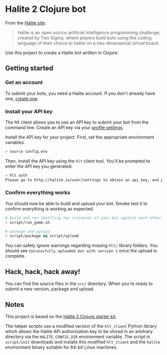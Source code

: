# Halite 2 Clojure bot

From the [Halite site](https://halite.io/):

> Halite is an open source artificial intelligence programming
> challenge, created by Two Sigma, where players build bots using the
> coding language of their choice to battle on a two-dimensional virtual
> board.

Use this project to create a Halite bot written in Clojure.

## Getting started

### Get an account

To submit your bots, you need a Halite account. If you don't already have one, [create one](https://halite.io/).

### Install your API key

The hlt client allows you to use an API key to submit your bot from
the command line. Create an API key via your [profile
settings](https://halite.io/user/settings).

Install the API key for your project. First, set the appropriate
environment variables.

```bash
> source config.env
```

Then, install the API key using the `hlt` client tool. You'll be prompted to enter the API key you generated:


```bash
> hlt auth
Please go to http://halite.io/user/settings to obtain an api_key, and paste here:
```

### Confirm everything works

You should now be able to build and upload your bot. Smoke test it to
confirm everything is working as expected.

```bash
# build and run (battling two instances of your bot against each other)
> script/run_game.sh

# package and upload
> script/package && script/upload
```

You can safely ignore warnings regarding missing `hlt/` library
folders. You should see `Successfully uploaded bot with version 1`
once the upload is complete.

## Hack, hack, hack away!

You can find the source files in the `src/` directory. When you're
ready to submit a new version, package and upload.

## Notes

This project is based on the [Halite 2 Clojure starter kit][clj-starter-kit].

[clj-starter-kit]: https://github.com/HaliteChallenge/Halite-II/tree/master/airesources/Clojure

The helper scripts use a modified version of the `hlt_client` Python
library which allows the Halite API authorization key to be stored in
an arbitrary directory via the `HALITE_CONFIG_DIR` environment
variable. The script in `script/init` downloads and installs this
modified `hlt_client` and the `halite` environment binary suitable for
64-bit Linux machines.
